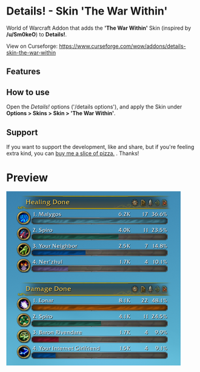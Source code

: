 # Details! - Skin 'The War Within'

World of Warcraft Addon that adds the **'The War Within'** Skin (inspired by **/u/Sm0keO**) to **Details!**.

View on Curseforge: https://www.curseforge.com/wow/addons/details-skin-the-war-within

## Features

## How to use

Open the _Details!_ options ('/details options'), and apply the Skin under **Options > Skins > Skin > 'The War Within'**.

## Support

If you want to support the development, like and share, but if you're feeling extra kind, you can [buy me a slice of pizza.](https://www.buymeacoffee.com/karlheinzschneider "https://www.buymeacoffee.com/karlheinzschneider") . Thanks!

# Preview

![](Screenshots/windows.png)
